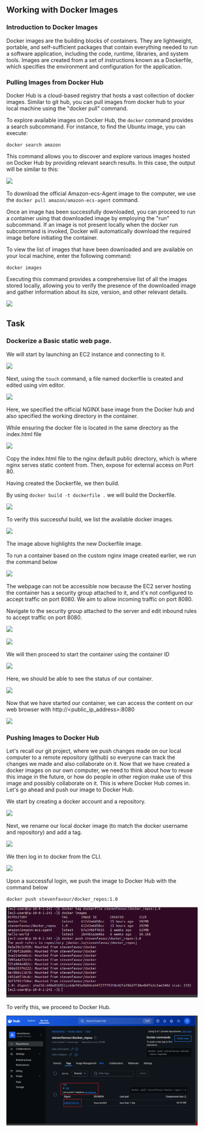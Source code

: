 ## Working with Docker Images

### Introduction to Docker Images


Docker images are the building blocks of containers. They are lightweight, portable, and self-sufficient packages that contain everything needed to run a software application, including the code, runtime, libraries, and system tools. Images are created from a set of instructions known as a Dockerfile, which specifies the environment and configuration for the application.

### Pulling Images from Docker Hub

Docker Hub is a cloud-based registry that hosts a vast collection of docker images. Similar to git hub, you can pull images from docker hub to your local machine using the "docker pull" command.

To explore available images on Docker Hub, the `docker` command provides a search subcommand. For instance, to find the Ubuntu image, you can execute:

```
docker search amazon
````
This command allows you to discover and explore various images hosted on Docker Hub by providing relevant search results. In this case, the output will be similar to this:

![](./Img21/1.png)

To download the official Amazon-ecs-Agent image to the computer, we use the `docker pull amazon/amazon-ecs-agent` command.


Once an image has been successfully downloaded, you can proceed to run a container using that downloaded image by employing the "run" subcommand. If an image is not present locally when the docker run subcommand is invoked, Docker will automatically download the required image before initiating the container.

To view the list of images that have been downloaded and are available on your local machine, enter the following command:

```
docker images
````

Executing this command provides a comprehensive list of all the images stored locally, allowing you to verify the presence of the downloaded image and gather information about its size, version, and other relevant details.

![](./Img21/3.png)




## Task 
### Dockerize a Basic static web page. 

We will start by launching an EC2 instance and connecting to it.

![](./Img21/pre-1.png)

Next, using the `touch` command, a file named dockerfile is created and edited using vim editor. 

![](./Img21/4.png)

Here, we specified the official NGINX base image from the Docker hub and also specified the working directory in the container.

While ensuring the docker file is located in the same directory as the index.html file

![](./Img21/16.png)

Copy the index.html file to the nginx default public directory, which is where nginx serves static content from. 
Then, expose for external access on Port 80.

Having created the Dockerfile, we then build.

By using `docker build -t dockerfile .` we will build the Dockerfile.

![](./Img21/5.png)

To verify this successful build, we list the available docker images.

![](./Img21/18.png)

The image above highlights the new Dockerfile image.


To run a container based on the custom nginx image created earlier, we run the command below

![](./Img21/17.png)

The webpage can not be accessible now because the EC2 server hosting the container has a security group attached to it, and it's not configured to accept traffic on port 8080. We aim to allow incoming traffic on port 8080.

Navigate to the security group attached to the server and edit inbound rules to accept traffic on port 8080. 

![](./Img21/6.png)

![](./Img21/7.png)

We will then proceed to start the container using the container ID

![](./Img21/8.png)


Here, we should be able to see the status of our container. 

![](./Img21/9.png)

Now that we have started our container, we can access the content on our web browser with http://<public_ip_address>:8080

![](./Img21/10.png)



### Pushing Images to Docker Hub


Let's recall our git project, where we push changes made on our local computer to a remote repository (github) so everyone can track the changes we made and also collaborate on it. Now that we have created a docker images on our own computer, we need to think about how to reuse this image in the future, or how do people in other region make use of this image and possibly collaborate on it. This is where Docker Hub comes in. Let's go ahead and push our image to Docker Hub.

We start by creating a docker account and a repository. 

![](./Img21/11.png)

Next, we rename our local docker image (to match the docker username and repository) and add a tag. 

![](./Img21/12.png)

We then log in to docker from the CLI. 

![](./Img21/13.png)

Upon a successful login, we push the image to Docker Hub with the command below

```
docker push stevenfavour/docker_repos:1.0
````

![](./Img21/14.png)

To verify this, we proceed to Docker Hub.

![](./Img21/15.png)

